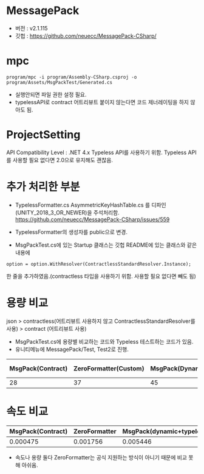 # MessagePack
- 버전 : v2.1.115
- 깃헙 : https://github.com/neuecc/MessagePack-CSharp/

# mpc
```
program/mpc -i program/Assembly-CSharp.csproj -o program/Assets/MsgPackTest/Generated.cs
```
- 실행안되면 파일 권한 설정 필요.
- typelessAPI로 contract 어트리뷰트 붙이지 않는다면 코드 제너레이팅을 하지 않아도 됨.

# ProjectSetting
API Compatibility Level : .NET 4.x
Typeless API를 사용하기 위함. Typeless API를 사용할 필요 없다면 2.0으로 유지해도 괜찮음.

# 추가 처리한 부분

- TypelessFormatter.cs
AsymmetricKeyHashTable.cs
를 디파인(UNITY_2018_3_OR_NEWER)을 주석처리함.
https://github.com/neuecc/MessagePack-CSharp/issues/559

- TypelessFormatter의 생성자를 public으로 변경.

- MsgPackTest.cs에 있는 Startup 클래스는 깃헙 README에 있는 클래스와 같은 내용에
```
option = option.WithResolver(ContractlessStandardResolver.Instance);
```
한 줄을 추가하였음.(contractless 타입을 사용하기 위함. 사용할 필요 없다면 빼도 됨)

# 용량 비교
json >  contractless(어트리뷰트 사용하지 않고 ContractlessStandardResolver를 사용) > contract (어트리뷰트 사용)

- MsgPackTest.cs에 용량별 비교하는 코드와 Typeless 테스트하는 코드가 있음.
- 유니티메뉴에 MessagePack/Test, Test2로 진행.

|MsgPack(Contract)|ZeroFormatter(Custom)|MsgPack(Dynamic+Typeless)|Json Txt|
|-|-|-|-|
|28|37|45|62|

# 속도 비교

|MsgPack(Contract)|ZeroFormatter|MsgPack(dynamic+typeless)
|-|-|-|
|0.000475|0.001756|0.005446

- 속도나 용량 둘다 ZeroFormatter는 공식 지원하는 방식이 아니기 때문에 비교 못해 아쉬움.

